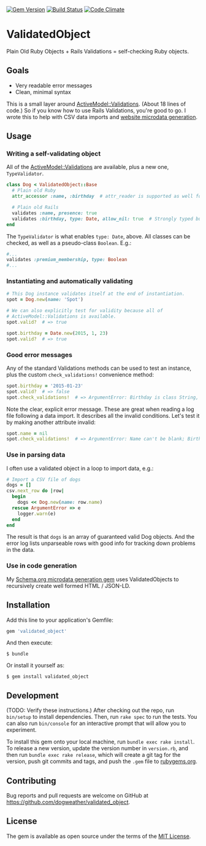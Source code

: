 [![Gem Version](https://badge.fury.io/rb/validated_object.svg)](https://badge.fury.io/rb/validated_object) [![Build Status](https://travis-ci.org/dogweather/validated_object.svg?branch=master)](https://travis-ci.org/dogweather/validated_object) [![Code Climate](https://codeclimate.com/github/dogweather/validated_object/badges/gpa.svg)](https://codeclimate.com/github/dogweather/validated_object)

# ValidatedObject

Plain Old Ruby Objects + Rails Validations = self-checking Ruby objects. 


## Goals

* Very readable error messages
* Clean, minimal syntax

This is a small layer around
[ActiveModel::Validations](http://api.rubyonrails.org/classes/ActiveModel/Validations/ClassMethods.html#method-i-validates). (About 18 lines of code.) So if you know how to use Rails Validations, you're good to go. I wrote this to help with CSV data imports and [website microdata generation](https://github.com/dogweather/schema-dot-org).


## Usage


### Writing a self-validating object

All of the [ActiveModel::Validations](http://api.rubyonrails.org/classes/ActiveModel/Validations/ClassMethods.html#method-i-validates) are available, plus a new one, `TypeValidator`.  

```ruby
class Dog < ValidatedObject::Base
  # Plain old Ruby
  attr_accessor :name, :birthday  # attr_reader is supported as well for read-only attributes

  # Plain old Rails
  validates :name, presence: true
  validates :birthday, type: Date, allow_nil: true  # Strongly typed but optional
end
```

The `TypeValidator` is what enables `type: Date`, above. All classes can be checked, as well as a pseudo-class `Boolean`. E.g.:

```ruby
#...
validates :premium_membership, type: Boolean
#...
```

### Instantiating and automatically validating

```ruby
# This Dog instance validates itself at the end of instantiation.
spot = Dog.new(name: 'Spot')
```

```ruby
# We can also explicitly test for validity because all of
# ActiveModel::Validations is available.
spot.valid?  # => true

spot.birthday = Date.new(2015, 1, 23)
spot.valid?  # => true
```

### Good error messages

Any of the standard Validations methods can be
used to test an instance, plus the custom `check_validations!` convenience method:

```ruby
spot.birthday = '2015-01-23'
spot.valid?  # => false
spot.check_validations!  # => ArgumentError: Birthday is class String, not Date
```

Note the clear, explicit error message. These are great when reading a log
file following a data import. It describes all the invalid conditions. Let's 
test it by making another attribute invalid:

```ruby
spot.name = nil
spot.check_validations!  # => ArgumentError: Name can't be blank; Birthday is class String, not Date
```


### Use in parsing data

I often use a validated object in a loop to import data, e.g.:

```ruby
# Import a CSV file of dogs
dogs = []
csv.next_row do |row|
  begin
    dogs << Dog.new(name: row.name)
  rescue ArgumentError => e
    logger.warn(e)
  end
end
```

The result is that `dogs` is an array of guaranteed valid Dog objects. And the
error log lists unparseable rows with good info for tracking down problems in
the data.

### Use in code generation

My [Schema.org microdata generation gem](https://github.com/dogweather/schema-dot-org) uses ValidatedObjects to recursively create well formed HTML / JSON-LD. 

## Installation

Add this line to your application's Gemfile:

```ruby
gem 'validated_object'
```

And then execute:

    $ bundle

Or install it yourself as:

    $ gem install validated_object



## Development

(TODO: Verify these instructions.) After checking out the repo, run `bin/setup`
to install dependencies. Then, run `rake spec` to run the tests. You can also
run `bin/console` for an interactive prompt that will allow you to experiment.

To install this gem onto your local machine, run `bundle exec rake install`. To
release a new version, update the version number in `version.rb`, and then run
`bundle exec rake release`, which will create a git tag for the version, push
git commits and tags, and push the `.gem` file to
[rubygems.org](https://rubygems.org).

## Contributing

Bug reports and pull requests are welcome on GitHub at
https://github.com/dogweather/validated_object.


## License

The gem is available as open source under the terms of the [MIT License](http://opensource.org/licenses/MIT).
